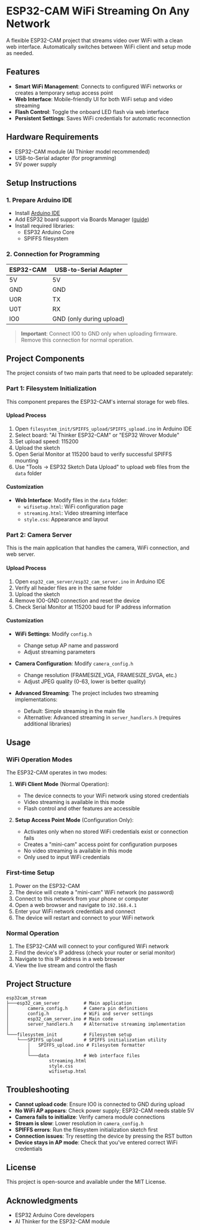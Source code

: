 # ESP32-CAM WiFi Streaming On Any Network

A flexible ESP32-CAM project that streams video over WiFi with a clean web interface. Automatically switches between WiFi client and setup mode as needed.

## Features

- **Smart WiFi Management**: Connects to configured WiFi networks or creates a temporary setup access point
- **Web Interface**: Mobile-friendly UI for both WiFi setup and video streaming
- **Flash Control**: Toggle the onboard LED flash via web interface
- **Persistent Settings**: Saves WiFi credentials for automatic reconnection

## Hardware Requirements

- ESP32-CAM module (AI Thinker model recommended)
- USB-to-Serial adapter (for programming)
- 5V power supply

## Setup Instructions

### 1. Prepare Arduino IDE

- Install [Arduino IDE](https://www.arduino.cc/en/software)
- Add ESP32 board support via Boards Manager ([guide](https://randomnerdtutorials.com/installing-the-esp32-board-in-arduino-ide-windows-instructions/))
- Install required libraries:
  - ESP32 Arduino Core
  - SPIFFS filesystem

### 2. Connection for Programming

| ESP32-CAM | USB-to-Serial Adapter |
|-----------|----------------------|
| 5V        | 5V                   |
| GND       | GND                  |
| U0R       | TX                   |
| U0T       | RX                   |
| IO0       | GND (only during upload) |

> **Important**: Connect IO0 to GND only when uploading firmware. Remove this connection for normal operation.

## Project Components

The project consists of two main parts that need to be uploaded separately:

### Part 1: Filesystem Initialization

This component prepares the ESP32-CAM's internal storage for web files.

#### Upload Process

1. Open `filesystem_init/SPIFFS_upload/SPIFFS_upload.ino` in Arduino IDE
2. Select board: "AI Thinker ESP32-CAM" or "ESP32 Wrover Module"
3. Set upload speed: 115200
4. Upload the sketch
5. Open Serial Monitor at 115200 baud to verify successful SPIFFS mounting
6. Use "Tools → ESP32 Sketch Data Upload" to upload web files from the `data` folder

#### Customization

- **Web Interface**: Modify files in the `data` folder:
  - `wifisetup.html`: WiFi configuration page
  - `streaming.html`: Video streaming interface
  - `style.css`: Appearance and layout

### Part 2: Camera Server

This is the main application that handles the camera, WiFi connection, and web server.

#### Upload Process

1. Open `esp32_cam_server/esp32_cam_server.ino` in Arduino IDE
2. Verify all header files are in the same folder
3. Upload the sketch
4. Remove IO0-GND connection and reset the device
5. Check Serial Monitor at 115200 baud for IP address information

#### Customization

- **WiFi Settings**: Modify `config.h`
  - Change setup AP name and password
  - Adjust streaming parameters

- **Camera Configuration**: Modify `camera_config.h`
  - Change resolution (FRAMESIZE_VGA, FRAMESIZE_SVGA, etc.)
  - Adjust JPEG quality (0-63, lower is better quality)

- **Advanced Streaming**: The project includes two streaming implementations:
  - Default: Simple streaming in the main file
  - Alternative: Advanced streaming in `server_handlers.h` (requires additional libraries)

## Usage

### WiFi Operation Modes

The ESP32-CAM operates in two modes:

1. **WiFi Client Mode** (Normal Operation):
   - The device connects to your WiFi network using stored credentials
   - Video streaming is available in this mode
   - Flash control and other features are accessible

2. **Setup Access Point Mode** (Configuration Only):
   - Activates only when no stored WiFi credentials exist or connection fails
   - Creates a "mini-cam" access point for configuration purposes
   - No video streaming is available in this mode
   - Only used to input WiFi credentials

### First-time Setup

1. Power on the ESP32-CAM
2. The device will create a "mini-cam" WiFi network (no password)
3. Connect to this network from your phone or computer
4. Open a web browser and navigate to `192.168.4.1`
5. Enter your WiFi network credentials and connect
6. The device will restart and connect to your WiFi network

### Normal Operation

1. The ESP32-CAM will connect to your configured WiFi network
2. Find the device's IP address (check your router or serial monitor)
3. Navigate to this IP address in a web browser
4. View the live stream and control the flash

## Project Structure

```
esp32cam_stream
├───esp32_cam_server         # Main application
│       camera_config.h      # Camera pin definitions
│       config.h             # WiFi and server settings
│       esp32_cam_server.ino # Main code
│       server_handlers.h    # Alternative streaming implementation
│
└───filesystem_init          # Filesystem setup
    └───SPIFFS_upload        # SPIFFS initialization utility
        │   SPIFFS_upload.ino # Filesystem formatter
        │
        └───data             # Web interface files
                streaming.html
                style.css
                wifisetup.html
```

## Troubleshooting

- **Cannot upload code**: Ensure IO0 is connected to GND during upload
- **No WiFi AP appears**: Check power supply; ESP32-CAM needs stable 5V
- **Camera fails to initialize**: Verify camera module connections
- **Stream is slow**: Lower resolution in `camera_config.h`
- **SPIFFS errors**: Run the filesystem initialization sketch first
- **Connection issues**: Try resetting the device by pressing the RST button
- **Device stays in AP mode**: Check that you've entered correct WiFi credentials

## License

This project is open-source and available under the MIT License.

## Acknowledgments

- ESP32 Arduino Core developers
- AI Thinker for the ESP32-CAM module
